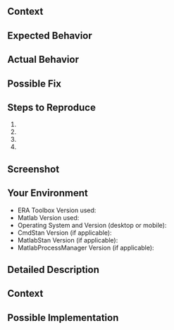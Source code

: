 <!--- This template is for reporting bugs -->
<!--- Template for reporting improvements below -->
<!--- Provide a general summary of the issue in the Title above -->

## Context
<!--- Provide a more detailed introduction to the issue itself, and why you consider it to be a bug -->
<!--- e.g., How has this bug affected you? What were you trying to accomplish? -->

## Expected Behavior
<!--- Tell me what should happen -->

## Actual Behavior
<!--- Tell me what happens instead -->

## Possible Fix
<!--- Not obligatory, but suggest a fix or reason for the bug -->

## Steps to Reproduce 
<!--- Provide unambiguous set of steps to -->
<!--- reproduce this bug include code to reproduce, if relevant -->
1.
2.
3.
4.

## Screenshot
<!--- If it is helpful to include a screenshot, do so here -->

## Your Environment
<!--- Include as many relevant details about the environment you experienced the bug in -->
* ERA Toolbox Version used:
* Matlab Version used:
* Operating System and Version (desktop or mobile):
* CmdStan Version (if applicable):
* MatlabStan Version (if applicable):
* MatlabProcessManager Version (if applicable):


<!--- This is the template for recommending new features -->
<!--- Provide a general summary of the issue in the Title above -->

## Detailed Description
<!--- Provide a detailed description of the change or addition you are proposing -->

## Context
<!--- Why is this change important to you? How would you use it? -->
<!--- How can it benefit other users? -->

## Possible Implementation
<!--- Not obligatory, but suggest an idea for implementing addition or change -->
